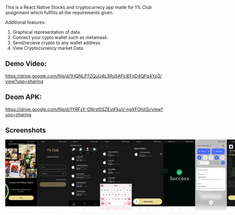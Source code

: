 

This is a React Native Stocks and cryptocurrecy app made for 1% Club assignment which fullfills all the requirements given.

Additional features:
 1. Graphical representation of data.
 2. Connect your cypto wallet such as metamask.
 3. Send/recieve crypto to any wallet address.
 4. View Cryptocurrency market Data
<!-- 
- [Expo Router](https://docs.expo.dev/routing/introduction/) file-based navigation and API Routes -->


## Demo Video:
https://drive.google.com/file/d/1HQNLP7ZQuU4L3Ru5APciEFnD4QFq4Yp3/view?usp=sharing


## Deom APK:
https://drive.google.com/file/d/1YRFsY-GNrst0SZEvtFkuV-ngXFOhitSi/view?usp=sharing


## Screenshots

<div style="display: flex; flex-direction: 'row';">
<img src="./src/assets/Screenshots/2.jpeg" width=20%>
<img src="./src/assets/Screenshots/1.jpeg" width=20%>
<img src="./src/assets/Screenshots/8.jpeg" width=20%>
<img src="./src/assets/Screenshots/7.jpeg" width=20%>
<img src="./src/assets/Screenshots/4.jpeg" width=20%>
<img src="./src/assets/Screenshots/3.jpeg" width=20%>
<img src="./src/assets/Screenshots/14.jpeg" width=20%>
<img src="./src/assets/Screenshots/5.jpeg" width=20%>
<img src="./src/assets/Screenshots/6.jpeg" width=20%>
<img src="./src/assets/Screenshots/9.jpeg" width=20%>
<img src="./src/assets/Screenshots/10.jpeg" width=20%>
<img src="./src/assets/Screenshots/11.jpeg" width=20%>
<img src="./src/assets/Screenshots/12.jpeg" width=20%>
<img src="./src/assets/Screenshots/13.jpeg" width=20%>
<img src="./src/assets/Screenshots/15.jpeg" width=20%>


</div>







</div>